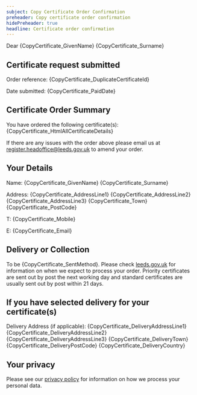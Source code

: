 ```yaml
---
subject: Copy Certificate Order Confirmation
preheader: Copy certificate order confirmation
hidePreheader: true
headline: Certificate order confirmation
---
```


Dear {CopyCertificate_GivenName} {CopyCertificate_Surname}

## Certificate request submitted
<p>Order reference: {CopyCertificate_DuplicateCertificateId}</p>
<p>Date submitted: {CopyCertificate_PaidDate}</p>


## Certificate Order Summary
You have ordered the following certificate(s):
{CopyCertificate_HtmlAllCertificateDetails}
<p>If there are any issues with the order above please email us at <a href="mailto:register.headoffice@leeds.gov.uk">register.headoffice@leeds.gov.uk</a> to amend your order.</p>


## Your Details
<p>Name: {CopyCertificate_GivenName} {CopyCertificate_Surname}</p>
<p>Address: {CopyCertificate_AddressLine1} {CopyCertificate_AddressLine2} {CopyCertificate_AddressLine3} {CopyCertificate_Town} {CopyCertificate_PostCode}</p>
<p>T: {CopyCertificate_Mobile}</p>
<p>E: {CopyCertificate_Email}</p>


## Delivery or Collection 
To be {CopyCertificate_SentMethod}. Please check [leeds.gov.uk](https://www.leeds.gov.uk/births-deaths-and-marriages/certificates/order-copy-certificates) for information on when we expect to process your order.
Priority certificates are sent out by post the next working day and standard certificates are usually sent out by post within 21 days.


## If you have selected delivery for your certificate(s)
Delivery Address (if applicable): {CopyCertificate_DeliveryAddressLine1} {CopyCertificate_DeliveryAddressLine2} {CopyCertificate_DeliveryAddressLine3} {CopyCertificate_DeliveryTown} {CopyCertificate_DeliveryPostCode} {CopyCertificate_DeliveryCountry}


## Your privacy
Please see our [privacy policy](https://www.leeds.gov.uk/registrarsprivacy) for information on how we process your personal data.
